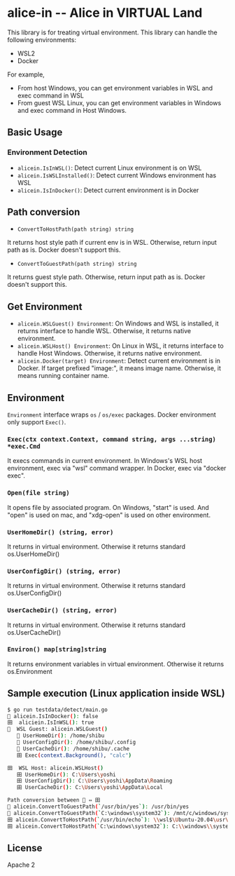 # alice-in -- Alice in VIRTUAL Land

This library is for treating virtual environment. This library can handle the following environments:

* WSL2
* Docker

For example,

* From host Windows, you can get environment variables in WSL and exec command in WSL
* From guest WSL Linux, you can get environment variables in Windows and exec command in Host Windows.

## Basic Usage

### Environment Detection

* `alicein.IsInWSL()`: Detect current Linux environment is on WSL
* `alicein.IsWSLInstalled()`: Detect current Windows environment has WSL
* `alicein.IsInDocker()`: Detect current environment is in Docker

## Path conversion

* `ConvertToHostPath(path string) string`

It returns host style path if current env is in WSL.
Otherwise, return input path as is.
Docker doesn't support this.

* `ConvertToGuestPath(path string) string`

It returns guest style path.
Otherwise, return input path as is.
Docker doesn't support this.


## Get Environment

* `alicein.WSLGuest() Environment`: On Windows and WSL is installed, it returns interface to handle WSL. Otherwise, it returns native environment.
* `alicein.WSLHost() Environment`: On Linux in WSL, it returns interface to handle Host Windows. Otherwise, it returns native environment.
* `alicein.Docker(target) Environment`: Detect current environment is in Docker. If target prefixed "image:", it means image name. Otherwise, it means running container name.

## Environment

`Environment` interface wraps `os` / `os/exec` packages. Docker environment only support `Exec()`.

### `Exec(ctx context.Context, command string, args ...string) *exec.Cmd`

It execs commands in current environment.
In Windows's WSL host environment, exec via "wsl" command wrapper.
In Docker, exec via "docker exec".

### `Open(file string)`

It opens file by associated program.
On Windows, "start" is used. And "open" is used on mac,
and "xdg-open" is used on other environment.

### `UserHomeDir() (string, error)`

It returns in virtual environment.
Otherwise it returns standard os.UserHomeDir()

### `UserConfigDir() (string, error)`

It returns in virtual environment.
Otherwise it returns standard os.UserConfigDir()

### `UserCacheDir() (string, error)`

It returns in virtual environment.
Otherwise it returns standard os.UserCacheDir()

### `Environ() map[string]string`

It returns environment variables in virtual environment.
Otherwise it returns os.Environment

## Sample execution (Linux application inside WSL)

```sh
$ go run testdata/detect/main.go 
🐋 alicein.IsInDocker(): false
田  aliciein.IsInWSL(): true
🐧  WSL Guest: alicein.WSLGuest()
   🐧 UserHomeDir(): /home/shibu
   🐧 UserConfigDir(): /home/shibu/.config
   🐧 UserCacheDir(): /home/shibu/.cache
   田 Exec(context.Background(), "calc")

田  WSL Host: alicein.WSLHost()
   田 UserHomeDir(): C:\Users\yoshi
   田 UserConfigDir(): C:\Users\yoshi\AppData\Roaming
   田 UserCacheDir(): C:\Users\yoshi\AppData\Local

Path conversion between 🐧 ⇔ 田
🐧 alicein.ConvertToGuestPath(`/usr/bin/yes`): /usr/bin/yes
🐧 alicein.ConvertToGuestPath(`C:\windows\system32`): /mnt/c/windows/system32
田 alicein.ConvertToHostPath(`/usr/bin/echo`): \\wsl$\Ubuntu-20.04\usr\bin\echo
田 alicein.ConvertToHostPath(`C:\windows\system32`): C:\\windows\\system32
```

## License

Apache 2